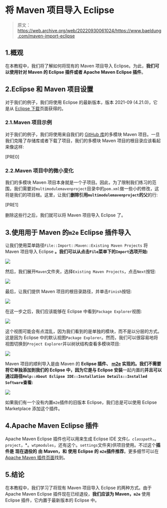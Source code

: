 # 将 Maven 项目导入 Eclipse

> 原文：<https://web.archive.org/web/20220930061024/https://www.baeldung.com/maven-import-eclipse>

## 1.概观

在本教程中，我们将了解如何将现有的 Maven 项目导入 Eclipse。为此，**我们可以使用针对 Maven 的 Eclipse 插件或者 Apache Maven Eclipse 插件**。

## 2.Eclipse 和 Maven 项目设置

对于我们的例子，我们将使用 Eclipse 的最新版本，版本 2021-09 (4.21.0)，它是从 [Eclipse 下载](https://web.archive.org/web/20220525131510/https://www.eclipse.org/downloads/)页面获得的。

### 2.1.Maven 项目示例

对于我们的例子，我们将使用来自我们的 [GitHub 库](https://web.archive.org/web/20220525131510/https://github.com/eugenp/tutorials/tree/master/core-java-modules/multimodulemavenproject)的多模块 Maven 项目。一旦我们克隆了存储库或者下载了项目，我们的多模块 Maven 项目的根目录应该看起来像这样:

[PRE0]

### 2.2.Maven 项目中的微小变化

我们的多模块 Maven 项目本身就是一个子项目。因此，为了限制我们练习的范围，我们需要对`multimodulemavenproject`目录中的`pom.xml`做一些小的修改，这将是我们的项目根。这里，让我们**删除引用`multimodulemavenproject`的父**的行:

[PRE1]

删除这些行之后，我们就可以将 Maven 项目导入 Eclipse 了。

## 3.使用用于 Maven 的`m2e` Eclipse 插件导入

让我们使用菜单路径`File::Import::Maven::Existing Maven Projects` 将 Maven 项目导入 Eclipse **。我们可以从点击`File`菜单下的`Import`选项开始:**

[![](img/48bf41c8bad1393d6e408ad9725402d6.png)](/web/20220525131510/https://www.baeldung.com/wp-content/uploads/2021/11/import-1.png)

然后，我们展开`Maven`文件夹，选择`Existing Maven Projects`，点击`Next`按钮:

[![](img/c066200a555c6a49064c26884a868ca2.png)](/web/20220525131510/https://www.baeldung.com/wp-content/uploads/2021/11/import2-1.png)

最后，让我们提供 Maven 项目的根目录路径，并单击`Finish`按钮:

[![](img/d05fea1eba4cbfe76d49ad9400e0059a.png)](/web/20220525131510/https://www.baeldung.com/wp-content/uploads/2021/11/import3-1.png)

在这一步之后，我们应该能够在 Eclipse 中看到`Package Explorer`视图:

[![](img/849b194419e7bc86e92eff7629dc6716.png)](/web/20220525131510/https://www.baeldung.com/wp-content/uploads/2021/11/package_view.png)

这个视图可能会有点混乱，因为我们看到的是单独的模块，而不是以分层的方式。这是因为 Eclipse 中的默认视图`Package Explorer`。然而，我们可以很容易地将视图切换到`Project Explorer`并以树状结构查看多模块项目:

[![](img/25d95aeac08bceb17b0b777e11cd47f6.png)](/web/20220525131510/https://www.baeldung.com/wp-content/uploads/2021/11/project_explorer.png)

Maven 项目的顺利导入是由 Maven 的 **Eclipse 插件、 [m2e](https://web.archive.org/web/20220525131510/https://projects.eclipse.org/projects/technology.m2e) 实现的。**我们不需要将它单独添加到我们的 Eclipse 中，因为它**是与 Eclipse 安装**一起内置的**并且可以通过路径`Help::About Eclipse IDE::Installation Details::Installed Software`查看:**

[![](img/bbad5df19b8de697d8f926ba61bf75f3.png)](/web/20220525131510/https://www.baeldung.com/wp-content/uploads/2021/11/m2e_plugin.png)

如果我们有一个没有内置`m2e`插件的旧版本 Eclipse，我们总是可以使用 Eclipse Marketplace 添加这个插件。

## 4.Apache Maven Eclipse 插件

Apache Maven Eclipse 插件也可以用来生成 Eclipse IDE 文件(*。`classpath`，*。`project`，*。`wtpmodules`，还有这个。`settings`文件夹)供项目使用。不过这个**插件是** **现在退役的** **由** **Maven，和** **使用** **Eclipse 的** **`m2e`插件推荐**。更多细节可以在 [Apache Maven 插件页面](https://web.archive.org/web/20220525131510/https://maven.apache.org/plugins/maven-eclipse-plugin/)找到。

## 5.结论

在本教程中，我们学习了将现有 Maven 项目导入 Eclipse 的两种方式。由于 Apache Maven Eclipse 插件现在已经退役，**我们应该为 Maven，`m2e`** 使用 Eclipse 插件，它内置于最新版本的 Eclipse 中。
